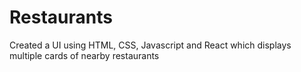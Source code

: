 # Restaurants
Created a UI using HTML, CSS, Javascript and React which displays multiple cards of nearby restaurants
